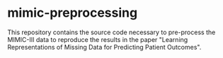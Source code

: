 # mimic-preprocessing
This repository contains the source code necessary to pre-process the MIMIC-III data to reproduce the results in the paper "Learning Representations of Missing Data for Predicting Patient Outcomes".
